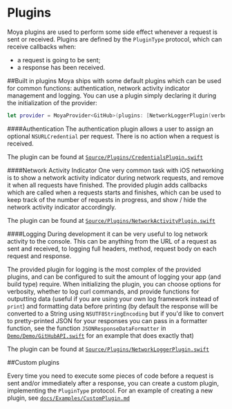 Plugins
=======

Moya plugins are used to perform some side effect whenever a request is sent or received. Plugins are defined by the `PluginType` protocol, which can receive callbacks when:
- a request is going to be sent;
- a response has been received.

##Built in plugins
Moya ships with some default plugins which can be used for common functions: authentication, network activity indicator management and logging.
You can use a plugin simply declaring it during the initialization of the provider:

```swift
let provider = MoyaProvider<GitHub>(plugins: [NetworkLoggerPlugin(verbose: true)])
```

####Authentication
The authentication plugin allows a user to assign an optional `NSURLCredential` per request. There is no action when a request is received.

The plugin can be found at [`Source/Plugins/CredentialsPlugin.swift`](../Source/Plugins/CredentialsPlugin.swift)

####Network Activity Indicator
One very common task with iOS networking is to show a network activity indicator during network requests, and remove it when all requests have finished. The provided plugin adds callbacks which are called when a requests starts and finishes, which can be used to keep track of the number of requests in progress, and show / hide the network activity indicator accordingly.

The plugin can be found at [`Source/Plugins/NetworkActivityPlugin.swift`](../Source/Plugins/NetworkActivityPlugin.swift)

####Logging
During development it can be very useful to log network activity to the console. This can be anything from the URL of a request as sent and received, to logging full headers, method, request body on each request and response.

The provided plugin for logging is the most complex of the provided plugins, and can be configured to suit the amount of logging your app (and build type) require. When initializing the plugin, you can choose options for verbosity, whether to log curl commands, and provide functions for outputting data (useful if you are using your own log framework instead of `print`) and formatting data before printing (by default the response will be converted to a String using `NSUTF8StringEncoding` but if you'd like to convert to pretty-printed JSON for your responses you can pass in a formatter function, see the function `JSONResponseDataFormatter` in [`Demo/Demo/GitHubAPI.swift`](../Demo/Demo/GitHubAPI.swift) for an example that does exactly that)

The plugin can be found at [`Source/Plugins/NetworkLoggerPlugin.swift`](../Source/Plugins/NetworkLoggerPlugin.swift)

##Custom plugins

Every time you need to execute some pieces of code before a request is sent and/or immediately after a response, you can create a custom plugin, implementing the `PluginType` protocol.
For an example of creating a new plugin, see [`docs/Examples/CustomPlugin.md`](Examples/CustomPlugin.md)
